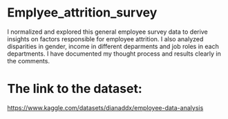 # Emplyee_attrition_survey
 I normalized and explored this general employee survey data to derive insights on factors responsible for employee attrition. I also analyzed disparities in gender, income in different deparments and job roles in each departments. I have documented my thought process and results clearly in the comments.
# The link to the dataset:
https://www.kaggle.com/datasets/dianaddx/employee-data-analysis
